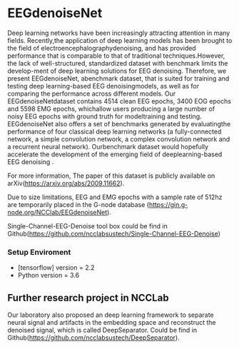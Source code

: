 # EEGdenoiseNet
Deep learning networks have been increasingly attracting attention in many fields. Recently,the application of deep learning models has been brought to the field of electroencephalographydenoising, and has provided performance that is comparable to that of traditional techniques.However, the lack of well-structured, standardized dataset with benchmark limits the develop-ment of deep learning solutions for EEG denoising. Therefore, we present EEGdenoiseNet, abenchmark dataset, that is suited for training and testing deep learning-based EEG denoisingmodels, as well as for comparing the performance across different models. Our EEGdenoiseNetdataset contains 4514 clean EEG epochs, 3400 EOG epochs and 5598 EMG epochs, whichallow users producing a large number of noisy EEG epochs with ground truth for modeltraining and testing. EEGdenoiseNet also offers a set of benchmarks generated by evaluatingthe performance of four classical deep learning networks (a fully-connected network, a simple convolution network, a complex convolution network and a recurrent neural network). Ourbenchmark dataset would hopefully accelerate the development of the emerging field of deeplearning-based EEG denoising .

For more information, The paper of this dataset is publicly available on arXiv(https://arxiv.org/abs/2009.11662).

Due to size limitations, EEG and EMG epochs with a sample rate of 512hz are temporarily placed in the G-node database (https://gin.g-node.org/NCClab/EEGdenoiseNet). 

Single-Channel-EEG-Denoise tool box could be find in Github(https://github.com/ncclabsustech/Single-Channel-EEG-Denoise)



### Setup Enviroment

* [tensorflow] version = 2.2
* Python version = 3.6

## Further research project in NCCLab
Our laboratory also proposed an deep learning framework to separate neural signal and artifacts in the embedding space and reconstruct the denoised signal, which is called DeepSeparator. Could be find in Github(https://github.com/ncclabsustech/DeepSeparator).
